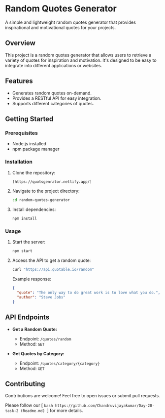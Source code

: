 # Random Quotes Generator

A simple and lightweight random quotes generator that provides inspirational and motivational quotes for your projects.

## Overview

This project is a random quotes generator that allows users to retrieve a variety of quotes for inspiration and motivation. It's designed to be easy to integrate into different applications or websites.

## Features

- Generates random quotes on-demand.
- Provides a RESTful API for easy integration.
- Supports different categories of quotes.

## Getting Started

### Prerequisites

- Node.js installed
- npm package manager

### Installation

1. Clone the repository:

    ```bash
    [https://quotsgenrator.netlify.app/]
    ```

2. Navigate to the project directory:

    ```bash
    cd random-quotes-generator
    ```

3. Install dependencies:

    ```bash
    npm install
    ```

### Usage

1. Start the server:

    ```bash
    npm start
    ```

2. Access the API to get a random quote:

    ```bash
    curl "https://api.quotable.io/random"
    ```

    Example response:

    ```json
    {
      "quote": "The only way to do great work is to love what you do.",
      "author": "Steve Jobs"
    }
    ```

## API Endpoints

- **Get a Random Quote:**
  - Endpoint: `/quotes/random`
  - Method: `GET`

- **Get Quotes by Category:**
  - Endpoint: `/quotes/category/{category}`
  - Method: `GET`

## Contributing

Contributions are welcome! Feel free to open issues or submit pull requests.

Please follow our [ ```bash
  https://github.com/Chandruvijayakumar/Day-20-task-2 (Readme.md) ```] for more details.

